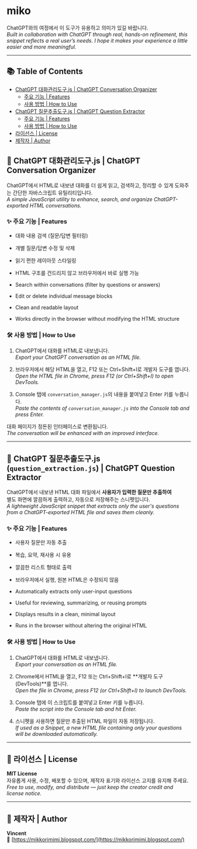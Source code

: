 # miko

ChatGPT와의 여정에서 이 도구가 유용하고 의미가 있길 바랍니다.  
_Built in collaboration with ChatGPT through real, hands-on refinement, this snippet reflects a real user’s needs.
I hope it makes your experience a little easier and more meaningful._

---

## 📚 Table of Contents

- [ChatGPT 대화관리도구.js | ChatGPT Conversation Organizer](#-chatgpt-대화관리도구js--chatgpt-conversation-organizer)
  - [주요 기능 | Features](#-주요-기능--features)
  - [사용 방법 | How to Use](#-사용-방법--how-to-use)
- [ChatGPT 질문추출도구.js | ChatGPT Question Extractor](#-chatgpt-질문추출도구js-question_extractionjs--chatgpt-question-extractor)
  - [주요 기능 | Features](#-주요-기능--features-1)
  - [사용 방법 | How to Use](#-사용-방법--how-to-use-1)
- [라이선스 | License](#-라이선스--license)
- [제작자 | Author](#-제작자--author)


## 🧾 ChatGPT 대화관리도구.js | ChatGPT Conversation Organizer

ChatGPT에서 HTML로 내보낸 대화를 더 쉽게 읽고, 검색하고, 정리할 수 있게 도와주는 간단한 자바스크립트 유틸리티입니다.  
_A simple JavaScript utility to enhance, search, and organize ChatGPT-exported HTML conversations._

### ✨ 주요 기능 | Features

- 대화 내용 검색 (질문/답변 필터링)  
- 개별 질문/답변 수정 및 삭제  
- 읽기 편한 레이아웃 스타일링  
- HTML 구조를 건드리지 않고 브라우저에서 바로 실행 가능

- Search within conversations (filter by questions or answers)  
- Edit or delete individual message blocks  
- Clean and readable layout  
- Works directly in the browser without modifying the HTML structure

### 🛠️ 사용 방법 | How to Use

1. ChatGPT에서 대화를 HTML로 내보냅니다.  
   _Export your ChatGPT conversation as an HTML file._

2. 브라우저에서 해당 HTML을 열고, F12 또는 Ctrl+Shift+I로 개발자 도구를 엽니다.  
   _Open the HTML file in Chrome, press F12 (or Ctrl+Shift+I) to open DevTools._

3. Console 탭에 `conversation_manager.js`의 내용을 붙여넣고 Enter 키를 누릅니다.  
   _Paste the contents of `conversation_manager.js` into the Console tab and press Enter._

대화 페이지가 정돈된 인터페이스로 변환됩니다.  
_The conversation will be enhanced with an improved interface._

---

## 🧾 ChatGPT 질문추출도구.js (`question_extraction.js`) | ChatGPT Question Extractor

ChatGPT에서 내보낸 HTML 대화 파일에서 **사용자가 입력한 질문만 추출하여**  
별도 화면에 깔끔하게 출력하고, 자동으로 저장해주는 스니펫입니다.  
_A lightweight JavaScript snippet that extracts only the user's questions from a ChatGPT-exported HTML file and saves them cleanly._

### ✨ 주요 기능 | Features

- 사용자 질문만 자동 추출  
- 복습, 요약, 재사용 시 유용  
- 깔끔한 리스트 형태로 출력  
- 브라우저에서 실행, 원본 HTML은 수정되지 않음

- Automatically extracts only user-input questions  
- Useful for reviewing, summarizing, or reusing prompts  
- Displays results in a clean, minimal layout  
- Runs in the browser without altering the original HTML

### 🛠️ 사용 방법 | How to Use

1. ChatGPT에서 대화를 HTML로 내보냅니다.  
   _Export your conversation as an HTML file._

2. Chrome에서 HTML을 열고, F12 또는 Ctrl+Shift+I로 **개발자 도구(DevTools)**를 엽니다.  
   _Open the file in Chrome, press F12 (or Ctrl+Shift+I) to launch DevTools._

3. Console 탭에 이 스크립트를 붙여넣고 Enter 키를 누릅니다.  
   _Paste the script into the Console tab and hit Enter._

4. 스니펫을 사용하면 질문만 추출된 HTML 파일이 자동 저장됩니다.  
   _If used as a Snippet, a new HTML file containing only your questions will be downloaded automatically._

---

## 📄 라이선스 | License

**MIT License**  
자유롭게 사용, 수정, 배포할 수 있으며, 제작자 표기와 라이선스 고지를 유지해 주세요.  
_Free to use, modify, and distribute — just keep the creator credit and license notice._

---

## 👤 제작자 | Author

**Vincent**  
🔗 [https://mikkorimimi.blogspot.com/](https://mikkorimimi.blogspot.com/)


